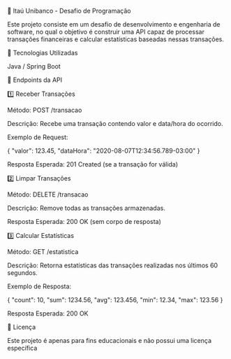 📌 Itaú Unibanco - Desafio de Programação

Este projeto consiste em um desafio de desenvolvimento e engenharia de software, no qual o objetivo é construir uma API capaz de processar transações financeiras e calcular estatísticas baseadas nessas transações.

🚀 Tecnologias Utilizadas

Java / Spring Boot

📌 Endpoints da API

1️⃣ Receber Transações

Método: POST /transacao

Descrição: Recebe uma transação contendo valor e data/hora do ocorrido.

Exemplo de Request:

{
    "valor": 123.45,
    "dataHora": "2020-08-07T12:34:56.789-03:00"
}

Resposta Esperada: 201 Created (se a transação for válida)

2️⃣ Limpar Transações

Método: DELETE /transacao

Descrição: Remove todas as transações armazenadas.

Resposta Esperada: 200 OK (sem corpo de resposta)

3️⃣ Calcular Estatísticas

Método: GET /estatistica

Descrição: Retorna estatísticas das transações realizadas nos últimos 60 segundos.

Exemplo de Resposta:

{
    "count": 10,
    "sum": 1234.56,
    "avg": 123.456,
    "min": 12.34,
    "max": 123.56
}

Resposta Esperada: 200 OK

📄 Licença

Este projeto é apenas para fins educacionais e não possui uma licença específica
